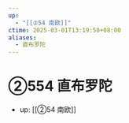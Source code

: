 ```yaml
---
up:
  - "[[②54 南欧]]"
ctime: 2025-03-01T13:19:50+08:00
aliases:
  - 直布罗陀
---
```


# ②554 直布罗陀

- up: [[②54 南欧]]
